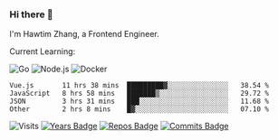 ### Hi there 👋

I'm Hawtim Zhang, a Frontend Engineer.

Current Learning:

![Go](https://img.shields.io/badge/-Go-%2300ADD8.svg?&style=flat-square&logo=go&logoColor=white)
![Node.js](https://img.shields.io/badge/-Node.js-339933?style=flat-square&logo=Node.js&logoColor=white)
![Docker](https://img.shields.io/badge/-Docker-2496ED?style=flat-square&logo=docker&logoColor=white)


<!--START_SECTION:waka-->

```text
Vue.js       11 hrs 38 mins  █████████▓░░░░░░░░░░░░░░░   38.54 %
JavaScript   8 hrs 58 mins   ███████▒░░░░░░░░░░░░░░░░░   29.72 %
JSON         3 hrs 31 mins   ███░░░░░░░░░░░░░░░░░░░░░░   11.68 %
Other        2 hrs 8 mins    █▓░░░░░░░░░░░░░░░░░░░░░░░   07.10 %
```

<!--END_SECTION:waka-->

![Visits](https://badges.pufler.dev/visits/hawtim/hawtim)
[![Years Badge](https://badges.pufler.dev/years/hawtim)](https://badges.pufler.dev)
[![Repos Badge](https://badges.pufler.dev/repos/hawtim)](https://badges.pufler.dev)
[![Commits Badge](https://badges.pufler.dev/commits/yearly/hawtim)](https://badges.pufler.dev)
